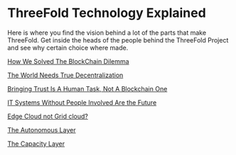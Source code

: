 # ThreeFold Technology Explained
Here is where you find the vision behind a lot of the parts that make ThreeFold.
Get inside the heads of the people behind the ThreeFold Project and see why certain choice where made.

[How We Solved The BlockChain Dilemma](blockchain_dilemma_whitepaper.md)

[The World Needs True Decentralization](true_decentralized_internet_system.md)

[Bringing Trust Is A Human Task, Not A Blockchain One](bringing_trust_is_a_human_task.md)

[IT Systems Without People Involved Are the Future](zero_people_it_is_the_future.md)

[Edge Cloud not Grid cloud?](edge_cloud_not_grid_cloud.md)

[The Autonomous Layer](autonomous_layer.md)

[The Capacity Layer](capacity_layer.md)



